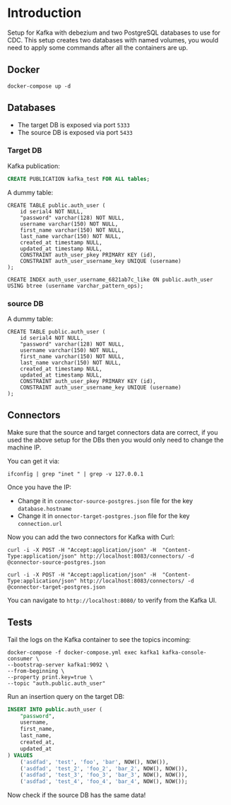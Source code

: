 # Introduction

Setup for Kafka with debezium and two PostgreSQL databases to use for CDC. This setup creates two databases with named volumes, you would need to apply some commands after all the containers are up.

## Docker

```
docker-compose up -d
```


## Databases

- The target DB is exposed via port `5333`
- The source DB is exposed via port `5433`

### Target DB

Kafka publication:
```sql
CREATE PUBLICATION kafka_test FOR ALL tables;
```

A dummy table:
```
CREATE TABLE public.auth_user (
	id serial4 NOT NULL,
	"password" varchar(128) NOT NULL,
	username varchar(150) NOT NULL,
	first_name varchar(150) NOT NULL,
	last_name varchar(150) NOT NULL,
	created_at timestamp NULL,
	updated_at timestamp NULL,
	CONSTRAINT auth_user_pkey PRIMARY KEY (id),
	CONSTRAINT auth_user_username_key UNIQUE (username)
);

CREATE INDEX auth_user_username_6821ab7c_like ON public.auth_user USING btree (username varchar_pattern_ops);
```

### source DB

A dummy table:
```
CREATE TABLE public.auth_user (
	id serial4 NOT NULL,
	"password" varchar(128) NOT NULL,
	username varchar(150) NOT NULL,
	first_name varchar(150) NOT NULL,
	last_name varchar(150) NOT NULL,
	created_at timestamp NULL,
	updated_at timestamp NULL,
	CONSTRAINT auth_user_pkey PRIMARY KEY (id),
	CONSTRAINT auth_user_username_key UNIQUE (username)
);
```

## Connectors

Make sure that the source and target connectors data are correct, if you used the above setup for the DBs then you would only need to change the machine IP.

You can get it via:
```
ifconfig | grep "inet " | grep -v 127.0.0.1
```

Once you have the IP: 
- Change it in `connector-source-postgres.json` file for the key `database.hostname`
- Change it in `onnector-target-postgres.json` file for the key `connection.url`


Now you can add the two connectors for Kafka with Curl:

```
curl -i -X POST -H "Accept:application/json" -H  "Content-Type:application/json" http://localhost:8083/connectors/ -d @connector-source-postgres.json
```

```curl
curl -i -X POST -H "Accept:application/json" -H  "Content-Type:application/json" http://localhost:8083/connectors/ -d @connector-target-postgres.json
```

You can navigate to `http://localhost:8080/` to verify from the Kafka UI.


## Tests
Tail the logs on the Kafka container to see the topics incoming:
```
docker-compose -f docker-compose.yml exec kafka1 kafka-console-consumer \
--bootstrap-server kafka1:9092 \
--from-beginning \
--property print.key=true \
--topic "auth.public.auth_user"
```


Run an insertion query on the target DB:
```sql
INSERT INTO public.auth_user (
	"password",
	username,
	first_name,
	last_name,
	created_at,
	updated_at
) VALUES
	('asdfad', 'test', 'foo', 'bar', NOW(), NOW()),
	('asdfad', 'test_2', 'foo_2', 'bar_2', NOW(), NOW()),
	('asdfad', 'test_3', 'foo_3', 'bar_3', NOW(), NOW()),
	('asdfad', 'test_4', 'foo_4', 'bar_4', NOW(), NOW());
```

Now check if the source DB has the same data!
